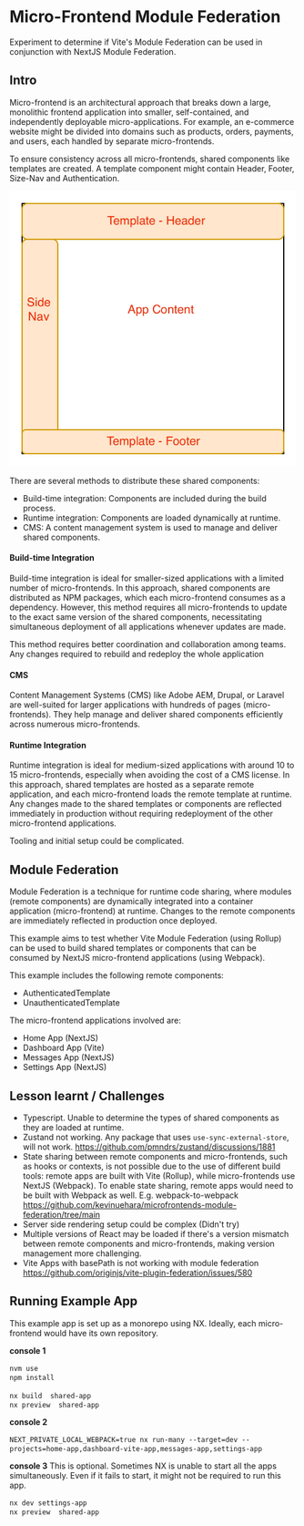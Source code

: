 # Micro-Frontend Module Federation
Experiment to determine if Vite's Module Federation can be used in conjunction with NextJS Module Federation.

## Intro
Micro-frontend is an architectural approach that breaks down a large, monolithic frontend application into smaller, self-contained, and independently deployable micro-applications. For example, an e-commerce website might be divided into domains such as products, orders, payments, and users, each handled by separate micro-frontends.

To ensure consistency across all micro-frontends, shared components like templates are created. A template component might contain Header, Footer, Size-Nav and Authentication.

![Template](docs/micro-frontend-template.jpg)


There are several methods to distribute these shared components:
- Build-time integration: Components are included during the build process.
- Runtime integration: Components are loaded dynamically at runtime.
- CMS: A content management system is used to manage and deliver shared components.

#### Build-time Integration
Build-time integration is ideal for smaller-sized applications with a limited number of micro-frontends. In this approach, shared components are distributed as NPM packages, which each micro-frontend consumes as a dependency. However, this method requires all micro-frontends to update to the exact same version of the shared components, necessitating simultaneous deployment of all applications whenever updates are made. 

This method requires better coordination and collaboration among teams. Any changes required to rebuild and redeploy the whole application

#### CMS
Content Management Systems (CMS) like Adobe AEM, Drupal, or Laravel are well-suited for larger applications with hundreds of pages (micro-frontends). They help manage and deliver shared components efficiently across numerous micro-frontends.

#### Runtime Integration
Runtime integration is ideal for medium-sized applications with around 10 to 15 micro-frontends, especially when avoiding the cost of a CMS license. In this approach, shared templates are hosted as a separate remote application, and each micro-frontend loads the remote template at runtime. Any changes made to the shared templates or components are reflected immediately in production without requiring redeployment of the other micro-frontend applications.

Tooling and initial setup could be complicated.

## Module Federation
Module Federation is a technique for runtime code sharing, where modules (remote components) are dynamically integrated into a container application (micro-frontend) at runtime. Changes to the remote components are immediately reflected in production once deployed.

This example aims to test whether Vite Module Federation (using Rollup) can be used to build shared templates or components that can be consumed by NextJS micro-frontend applications (using Webpack).

This example includes the following remote components:
- AuthenticatedTemplate
- UnauthenticatedTemplate

The micro-frontend applications involved are:
- Home App (NextJS)
- Dashboard App (Vite)
- Messages App (NextJS)
- Settings App (NextJS)

## Lesson learnt / Challenges
- Typescript. Unable to determine the types of shared components as they are loaded at runtime.
- Zustand not working. Any package that uses `use-sync-external-store`, will not work.
https://github.com/pmndrs/zustand/discussions/1881
- State sharing between remote components and micro-frontends, such as hooks or contexts, is not possible due to the use of different build tools: remote apps are built with Vite (Rollup), while micro-frontends use NextJS (Webpack). To enable state sharing, remote apps would need to be built with Webpack as well.
E.g. webpack-to-webpack https://github.com/kevinuehara/microfrontends-module-federation/tree/main
- Server side rendering setup could be complex (Didn't try)
- Multiple versions of React may be loaded if there's a version mismatch between remote components and micro-frontends, making version management more challenging.
- Vite Apps with basePath is not working with module federation
  https://github.com/originjs/vite-plugin-federation/issues/580

## Running Example App
This example app is set up as a monorepo using NX. Ideally, each micro-frontend would have its own repository.

**console 1**
```shell
nvm use
npm install

nx build  shared-app
nx preview  shared-app
```

**console 2**
```shell
NEXT_PRIVATE_LOCAL_WEBPACK=true nx run-many --target=dev --projects=home-app,dashboard-vite-app,messages-app,settings-app
```

**console 3**
This is optional. Sometimes NX is unable to start all the apps simultaneously. 
Even if it fails to start, it might not be required to run this app.
```shell
nx dev settings-app
nx preview  shared-app
```

